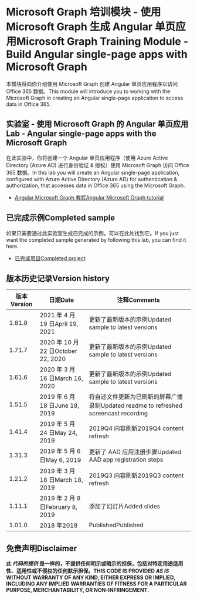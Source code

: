 # <a name="microsoft-graph-training-module---build-angular-single-page-apps-with-microsoft-graph"></a><span data-ttu-id="23ae5-101">Microsoft Graph 培训模块 - 使用 Microsoft Graph 生成 Angular 单页应用</span><span class="sxs-lookup"><span data-stu-id="23ae5-101">Microsoft Graph Training Module - Build Angular single-page apps with Microsoft Graph</span></span>

<span data-ttu-id="23ae5-102">本模块将向你介绍使用 Microsoft Graph 创建 Angular 单页应用程序以访问 Office 365 数据。</span><span class="sxs-lookup"><span data-stu-id="23ae5-102">This module will introduce you to working with the Microsoft Graph in creating an Angular single-page application to access data in Office 365.</span></span>

## <a name="lab---angular-single-page-apps-with-the-microsoft-graph"></a><span data-ttu-id="23ae5-103">实验室 - 使用 Microsoft Graph 的 Angular 单页应用</span><span class="sxs-lookup"><span data-stu-id="23ae5-103">Lab - Angular single-page apps with the Microsoft Graph</span></span>

<span data-ttu-id="23ae5-104">在此实验中，你将创建一个 Angular 单页应用程序（使用 Azure Active Directory (Azure AD) 进行身份验证 & 授权）使用 Microsoft Graph 访问 Office 365 数据。</span><span class="sxs-lookup"><span data-stu-id="23ae5-104">In this lab you will create an Angular single-page application, configured with Azure Active Directory (Azure AD) for authentication & authorization, that accesses data in Office 365 using the Microsoft Graph.</span></span>

- [<span data-ttu-id="23ae5-105">Angular Microsoft Graph 教程</span><span class="sxs-lookup"><span data-stu-id="23ae5-105">Angular Microsoft Graph tutorial</span></span>](https://docs.microsoft.com/graph/tutorials/angular)

## <a name="completed-sample"></a><span data-ttu-id="23ae5-106">已完成示例</span><span class="sxs-lookup"><span data-stu-id="23ae5-106">Completed sample</span></span>

<span data-ttu-id="23ae5-107">如果只需要通过此实验室生成已完成的示例，可以在此处找到它。</span><span class="sxs-lookup"><span data-stu-id="23ae5-107">If you just want the completed sample generated by following this lab, you can find it here.</span></span>

- [<span data-ttu-id="23ae5-108">已完成项目</span><span class="sxs-lookup"><span data-stu-id="23ae5-108">Completed project</span></span>](demo)

## <a name="version-history"></a><span data-ttu-id="23ae5-109">版本历史记录</span><span class="sxs-lookup"><span data-stu-id="23ae5-109">Version history</span></span>

| <span data-ttu-id="23ae5-110">版本</span><span class="sxs-lookup"><span data-stu-id="23ae5-110">Version</span></span> |       <span data-ttu-id="23ae5-111">日期</span><span class="sxs-lookup"><span data-stu-id="23ae5-111">Date</span></span>       |                     <span data-ttu-id="23ae5-112">注释</span><span class="sxs-lookup"><span data-stu-id="23ae5-112">Comments</span></span>                     |
| ------- | ---------------- | ------------------------------------------------ |
| <span data-ttu-id="23ae5-113">1.8</span><span class="sxs-lookup"><span data-stu-id="23ae5-113">1.8</span></span>     | <span data-ttu-id="23ae5-114">2021 年 4 月 19 日</span><span class="sxs-lookup"><span data-stu-id="23ae5-114">April 19, 2021</span></span>   | <span data-ttu-id="23ae5-115">更新了最新版本的示例</span><span class="sxs-lookup"><span data-stu-id="23ae5-115">Updated sample to latest versions</span></span>                |
| <span data-ttu-id="23ae5-116">1.7</span><span class="sxs-lookup"><span data-stu-id="23ae5-116">1.7</span></span>     | <span data-ttu-id="23ae5-117">2020 年 10 月 22 日</span><span class="sxs-lookup"><span data-stu-id="23ae5-117">October 22, 2020</span></span> | <span data-ttu-id="23ae5-118">更新了最新版本的示例</span><span class="sxs-lookup"><span data-stu-id="23ae5-118">Updated sample to latest versions</span></span>                |
| <span data-ttu-id="23ae5-119">1.6</span><span class="sxs-lookup"><span data-stu-id="23ae5-119">1.6</span></span>     | <span data-ttu-id="23ae5-120">2020 年 3 月 16 日</span><span class="sxs-lookup"><span data-stu-id="23ae5-120">March 16, 2020</span></span>   | <span data-ttu-id="23ae5-121">更新了最新版本的示例</span><span class="sxs-lookup"><span data-stu-id="23ae5-121">Updated sample to latest versions</span></span>                |
| <span data-ttu-id="23ae5-122">1.5</span><span class="sxs-lookup"><span data-stu-id="23ae5-122">1.5</span></span>     | <span data-ttu-id="23ae5-123">2019 年 6 月 18 日</span><span class="sxs-lookup"><span data-stu-id="23ae5-123">June 18, 2019</span></span>    | <span data-ttu-id="23ae5-124">将自述文件更新为已刷新的屏幕广播录制</span><span class="sxs-lookup"><span data-stu-id="23ae5-124">Updated readme to refreshed screencast recording</span></span> |
| <span data-ttu-id="23ae5-125">1.4</span><span class="sxs-lookup"><span data-stu-id="23ae5-125">1.4</span></span>     | <span data-ttu-id="23ae5-126">2019 年 5 月 24 日</span><span class="sxs-lookup"><span data-stu-id="23ae5-126">May 24, 2019</span></span>     | <span data-ttu-id="23ae5-127">2019Q4 内容刷新</span><span class="sxs-lookup"><span data-stu-id="23ae5-127">2019Q4 content refresh</span></span>                           |
| <span data-ttu-id="23ae5-128">1.3</span><span class="sxs-lookup"><span data-stu-id="23ae5-128">1.3</span></span>     | <span data-ttu-id="23ae5-129">2019 年 5 月 6 日</span><span class="sxs-lookup"><span data-stu-id="23ae5-129">May 6, 2019</span></span>      | <span data-ttu-id="23ae5-130">更新了 AAD 应用注册步骤</span><span class="sxs-lookup"><span data-stu-id="23ae5-130">Updated AAD app registration steps</span></span>               |
| <span data-ttu-id="23ae5-131">1.2</span><span class="sxs-lookup"><span data-stu-id="23ae5-131">1.2</span></span>     | <span data-ttu-id="23ae5-132">2019 年 3 月 18 日</span><span class="sxs-lookup"><span data-stu-id="23ae5-132">March 18, 2019</span></span>   | <span data-ttu-id="23ae5-133">2019Q3 内容刷新</span><span class="sxs-lookup"><span data-stu-id="23ae5-133">2019Q3 content refresh</span></span>                           |
| <span data-ttu-id="23ae5-134">1.1</span><span class="sxs-lookup"><span data-stu-id="23ae5-134">1.1</span></span>     | <span data-ttu-id="23ae5-135">2019 年 2 月 8 日</span><span class="sxs-lookup"><span data-stu-id="23ae5-135">February 8, 2019</span></span> | <span data-ttu-id="23ae5-136">添加了幻灯片</span><span class="sxs-lookup"><span data-stu-id="23ae5-136">Added slides</span></span>                                     |
| <span data-ttu-id="23ae5-137">1.0</span><span class="sxs-lookup"><span data-stu-id="23ae5-137">1.0</span></span>     | <span data-ttu-id="23ae5-138">2018 年</span><span class="sxs-lookup"><span data-stu-id="23ae5-138">2018</span></span>             | <span data-ttu-id="23ae5-139">Published</span><span class="sxs-lookup"><span data-stu-id="23ae5-139">Published</span></span>                                        |

## <a name="disclaimer"></a><span data-ttu-id="23ae5-140">免责声明</span><span class="sxs-lookup"><span data-stu-id="23ae5-140">Disclaimer</span></span>

<span data-ttu-id="23ae5-141">**此 *代码的提供* 是一样的，不提供任何明示或暗示的担保，包括对特定用途适用性、适用性或不侵权的任何默示担保。**</span><span class="sxs-lookup"><span data-stu-id="23ae5-141">**THIS CODE IS PROVIDED *AS IS* WITHOUT WARRANTY OF ANY KIND, EITHER EXPRESS OR IMPLIED, INCLUDING ANY IMPLIED WARRANTIES OF FITNESS FOR A PARTICULAR PURPOSE, MERCHANTABILITY, OR NON-INFRINGEMENT.**</span></span>
